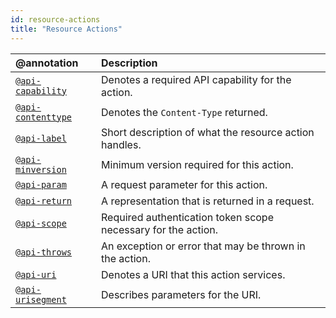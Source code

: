 ```yaml
---
id: resource-actions
title: "Resource Actions"
---
```


| @annotation | Description |
| :--- | :--- |
| [`@api-capability`](reference-api-capability.md) | Denotes a required API capability for the action. |
| [`@api-contenttype`](reference-api-contenttype.md) | Denotes the `Content-Type` returned. |
| [`@api-label`](reference-api-label.md) | Short description of what the resource action handles. |
| [`@api-minversion`](reference-api-minversion.md) | Minimum version required for this action. |
| [`@api-param`](reference-api-param.md) | A request parameter for this action. |
| [`@api-return`](reference-api-return.md) | A representation that is returned in a request. |
| [`@api-scope`](reference-api-scope.md) | Required authentication token scope necessary for the action. |
| [`@api-throws`](reference-api-throws.md) | An exception or error that may be thrown in the action. |
| [`@api-uri`](reference-api-uri.md) | Denotes a URI that this action services. |
| [`@api-urisegment`](reference-api-urisegment.md) | Describes parameters for the URI. |
